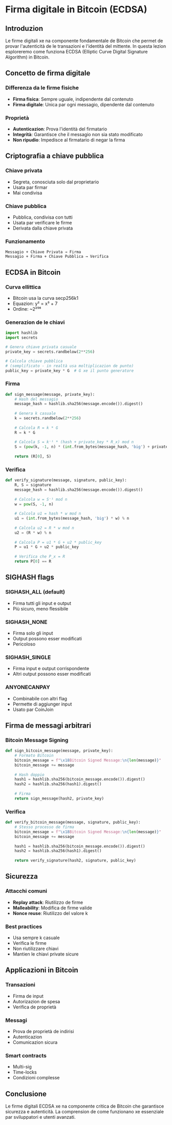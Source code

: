 # Firma digitale in Bitcoin (ECDSA)

## Introduzion
Le firme digitali xe na componente fondamentale de Bitcoin che permet de provar l'autenticità de le transazioni e l'identità del mittente. In questa lezion esploreremo come funziona ECDSA (Elliptic Curve Digital Signature Algorithm) in Bitcoin.

## Concetto de firma digitale

### Differenza da le firme fisiche
- **Firma fisica**: Sempre uguale, indipendente dal contenuto
- **Firma digitale**: Unica par ogni messagio, dipendente dal contenuto

### Proprietà
- **Autenticazion**: Prova l'identità del firmatario
- **Integrità**: Garantisce che il messagio non sia stato modificato
- **Non ripudio**: Impedisce al firmatario di negar la firma

## Criptografia a chiave pubblica

### Chiave privata
- Segreta, conosciuta solo dal proprietario
- Usata par firmar
- Mai condivisa

### Chiave pubblica
- Pubblica, condivisa con tutti
- Usata par verificare le firme
- Derivata dalla chiave privata

### Funzionamento
```
Messagio + Chiave Privata → Firma
Messagio + Firma + Chiave Pubblica → Verifica
```

## ECDSA in Bitcoin

### Curva ellittica
- Bitcoin usa la curva secp256k1
- Equazion: y² = x³ + 7
- Ordine: ~2²⁵⁶

### Generazion de le chiavi
```python
import hashlib
import secrets

# Genera chiave privata casuale
private_key = secrets.randbelow(2**256)

# Calcola chiave pubblica
# (semplificato - in realtà usa moltiplicazion de punto)
public_key = private_key * G  # G xe il punto generatore
```

### Firma
```python
def sign_message(message, private_key):
    # Hash del messagio
    message_hash = hashlib.sha256(message.encode()).digest()
    
    # Genera k casuale
    k = secrets.randbelow(2**256)
    
    # Calcola R = k * G
    R = k * G
    
    # Calcola S = k⁻¹ * (hash + private_key * R_x) mod n
    S = (pow(k, -1, n) * (int.from_bytes(message_hash, 'big') + private_key * R[0])) % n
    
    return (R[0], S)
```

### Verifica
```python
def verify_signature(message, signature, public_key):
    R, S = signature
    message_hash = hashlib.sha256(message.encode()).digest()
    
    # Calcola w = S⁻¹ mod n
    w = pow(S, -1, n)
    
    # Calcola u1 = hash * w mod n
    u1 = (int.from_bytes(message_hash, 'big') * w) % n
    
    # Calcola u2 = R * w mod n
    u2 = (R * w) % n
    
    # Calcola P = u1 * G + u2 * public_key
    P = u1 * G + u2 * public_key
    
    # Verifica che P_x = R
    return P[0] == R
```

## SIGHASH flags

### SIGHASH_ALL (default)
- Firma tutti gli input e output
- Più sicuro, meno flessibile

### SIGHASH_NONE
- Firma solo gli input
- Output possono esser modificati
- Pericoloso

### SIGHASH_SINGLE
- Firma input e output corrispondente
- Altri output possono esser modificati

### ANYONECANPAY
- Combinabile con altri flag
- Permette di aggiunger input
- Usato par CoinJoin

## Firma de messagi arbitrari

### Bitcoin Message Signing
```python
def sign_bitcoin_message(message, private_key):
    # Formato Bitcoin
    bitcoin_message = f"\x18Bitcoin Signed Message:\n{len(message)}"
    bitcoin_message += message
    
    # Hash doppio
    hash1 = hashlib.sha256(bitcoin_message.encode()).digest()
    hash2 = hashlib.sha256(hash1).digest()
    
    # Firma
    return sign_message(hash2, private_key)
```

### Verifica
```python
def verify_bitcoin_message(message, signature, public_key):
    # Stesso processo de firma
    bitcoin_message = f"\x18Bitcoin Signed Message:\n{len(message)}"
    bitcoin_message += message
    
    hash1 = hashlib.sha256(bitcoin_message.encode()).digest()
    hash2 = hashlib.sha256(hash1).digest()
    
    return verify_signature(hash2, signature, public_key)
```

## Sicurezza

### Attacchi comuni
- **Replay attack**: Riutilizzo de firme
- **Malleability**: Modifica de firme valide
- **Nonce reuse**: Riutilizzo del valore k

### Best practices
- Usa sempre k casuale
- Verifica le firme
- Non riutilizzare chiavi
- Mantien le chiavi private sicure

## Applicazioni in Bitcoin

### Transazioni
- Firma de input
- Autorizazion de spesa
- Verifica de proprietà

### Messagi
- Prova de proprietà de indirisi
- Autenticazion
- Comunicazion sicura

### Smart contracts
- Multi-sig
- Time-locks
- Condizioni complesse

## Conclusione
Le firme digitali ECDSA xe na componente critica de Bitcoin che garantisce sicurezza e autenticità. La comprension de come funzionano xe essenziale par sviluppatori e utenti avanzati. 